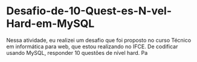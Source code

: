 # Desafio-de-10-Quest-es-N-vel-Hard-em-MySQL

Nessa atividade, eu realizei um desafio que foi proposto no curso Técnico em informática para web, que estou realizando no IFCE. De codificar usando MySQL, responder 10 questões de nível hard. Pa
